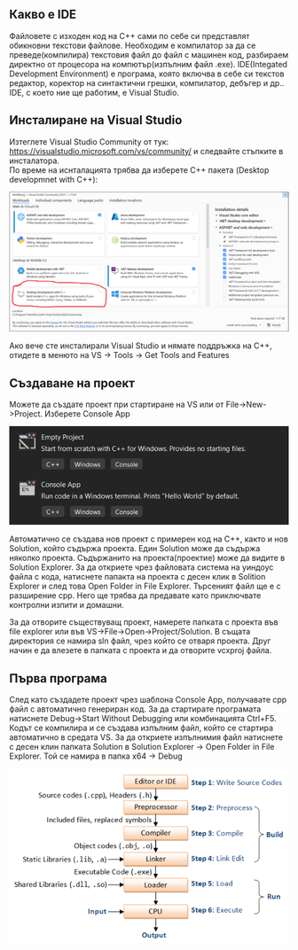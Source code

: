 ## Какво е IDE
Файловете с изходен код на C++ сами по себе си представлят обикновни текстови файлове. Необходим е компилатор за да се преведе(компилира) текстовия файл до файл с машинен код, разбираем директно от процесора на компютър(изпълним файл .exe). IDE(Integated Development Environment) е програма, която включва в себе си текстов редактор, коректор на синтактични грешки, компилатор, дебъгер и др.. IDE, с което ние ще работим, е Visual Studio.

## Инсталиране на Visual Studio

Изтеглете Visual Studio Community от тук: https://visualstudio.microsoft.com/vs/community/ и следвайте стъпките в инсталатора.  
По време на иснталацията трябва да изберете C++ пакета (Desktop developmnet with C++):

![](images/installer.png)

Ако вече сте инсталирали Visual Studio и нямате поддръжка на C++, отидете в менюто на VS -> Tools -> Get Tools and Features

## Създаване на проект
Можете да създате проект при стартиране на VS или от File->New->Project. Изберете Console App

![](images/templates.png)

Автоматично се създава нов проект с примерен код на C++, както и нов Solution, който съдържа проекта. Един Solution може да съдържа няколко проекта. Съдържанито на проекта(проектие) може да видите в Solution Еxplorer. За да откриете чрез файловата система на уиндоус файла с кода, натиснете папакта на проекта с десен клик в Solition Explorer и след това Open Folder in File Explorer. Търсеният файл ще е с разширение cpp. Него ще трябва да предавате като приключвате контролни изпити и домашни.

За да отворите съществуващ проект, намерете папката с проекта във file explorer или във VS->File->Open->Project/Solution. В същата директория се намира sln файл, чрез който се отваря проекта. Друг начин е да влезете в папката с проекта и да отворите vcxproj файла.

## Първа програма

След като създадете проект чрез шаблона Console App, получавате cpp файл с автоматично генериран код. За да стартирате програмата натиснете Debug->Start Without Debugging или комбинацията Ctrl+F5. Кодът се компилира и се създава изпълним файл, който се стартира автоматично в средата VS. За да откриете изпълнимия файл натиснете с десен клин папката Solution в Solution Explorer -> Open Folder in File Explorer. Той се намира в папка x64 -> Debug

![](images/CompilationProcess.png)
